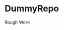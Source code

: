 # DummyRepo
Rough Work 











































































































































